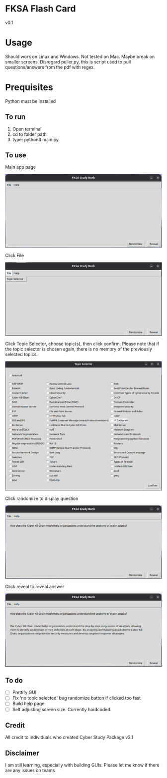 # FKSA Flash Card

v0.1

# Usage

Should work on Linux and Windows. Not tested on Mac. Maybe break on smaller screens. Disregard puller.py, this is script used to pull questions/answers from the pdf with regex.

# Prequisites

Python must be installed

## To run
1. Open terminal
2. cd to folder path
3. type: python3 main.py

## To use

Main app page


![Screenshot](readmeImages/Main%20app.png)


Click File


![Screenshot](readmeImages/Topic%20selector%20Menu%20Bar.png)

Click Topic Selector, choose topic(s), then click confirm. Please note that if the topic selector is chosen again, there is no memory of the previously selected topics.

![Screenshot](readmeImages/Topic%20Selector%20Page.png)

Click randomize to display question

![Screenshot](readmeImages/Question.png)

Click reveal to reveal answer

![Screenshot](readmeImages/Question%20with%20Answer.png)


## To do

- [ ] Prettify GUI
- [ ] Fix 'no topic selected' bug randomize button if clicked too fast
- [ ] Build help page
- [ ] Self adjusting screen size. Currently hardcoded.

## Credit

All credit to individuals who created Cyber Study Package v3.1

## Disclaimer

I am still learning, especially with building GUIs. Please let me know if there are any issues on teams
